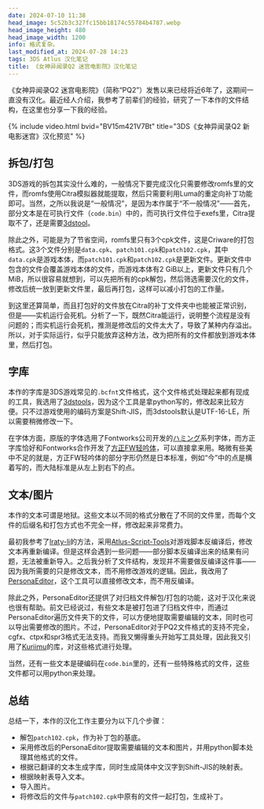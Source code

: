 ```yaml
---
date: 2024-07-10 11:38
head_image: 5c52b3c327fc15bb18174c55784b4787.webp
head_image_height: 480
head_image_width: 1200
info: 格式复杂。
last_modified_at: 2024-07-28 14:23
tags: 3DS Atlus 汉化笔记
title: 《女神异闻录Q2 迷宫电影院》汉化笔记
---
```

《女神异闻录Q2 迷宫电影院》（简称“PQ2”）发售以来已经将近6年了，这期间一直没有汉化。最近经人介绍，我参考了前辈们的经验，研究了一下本作的文件结构，在这里也分享一下我的经验。

{% include video.html bvid="BV15m421V7Bt" title="3DS《女神异闻录Q2 新电影迷宫》汉化预览" %}

## 拆包/打包
3DS游戏的拆包其实没什么难的，一般情况下要完成汉化只需要修改romfs里的文件，而romfs使用Citra模拟器就能提取，然后只需要利用Luma的重定向补丁功能即可。当然，之所以我说是“一般情况”，是因为本作属于“不一般情况”——首先，部分文本是在可执行文件（`code.bin`）中的，而可执行文件位于exefs里，Citra提取不了，还是需要[3dstool](https://github.com/dnasdw/3dstool)。

除此之外，可能是为了节省空间，romfs里只有3个cpk文件，这是Criware的打包格式。这3个文件分别是`data.cpk`、`patch101.cpk`和`patch102.cpk`，其中`data.cpk`是游戏本体，而`patch101.cpk`和`patch102.cpk`是更新文件。更新文件中包含的文件会覆盖游戏本体的文件，而游戏本体有2 GiB以上，更新文件只有几个MiB，所以很容易就想到，可以先把所有的cpk解包，然后筛选需要汉化的文件，修改后统一放到更新文件里，最后再打包，这样可以减小打包的工作量。

到这里还算简单，而且打包好的文件放在Citra的补丁文件夹中也能被正常识别，但是——实机运行会死机。分析了一下，既然Citra能运行，说明整个流程是没有问题的；而实机运行会死机，推测是修改后的文件太大了，导致了某种内存溢出。所以，对于实际运行，似乎只能放弃这种方法，改为把所有的文件都放到游戏本体里，然后打包。

## 字库
本作的字库是3DS游戏常见的`.bcfnt`文件格式，这个文件格式处理起来都有现成的工具，我选用了[3dstools](https://github.com/ObsidianX/3dstools)，因为这个工具是拿python写的，修改起来比较方便。只不过游戏使用的编码方案是Shift-JIS，而3dstools默认是UTF-16-LE，所以需要稍微修改一下。

在字体方面，原版的字体选用了Fontworks公司开发的[<span lang="ja">ハミング</span>](https://fontplus.jp/font-list/hummingstd-b)系列字体，而方正字库恰好和Fontworks合作开发了[方正FW轻吟体](https://www.foundertype.com/index.php/FontInfo/index/id/4985)，可以直接拿来用。略微有些美中不足的就是，方正FW轻吟体的部分字形仍然是日本标准，例如“今”中的点是横着写的，而大陆标准是从左上到右下的点。

## 文本/图片
本作的文本可谓是地狱。这些文本以不同的格式分散在了不同的文件里，而每个文件的后缀名和打包方式也不完全一样，修改起来非常费力。

最初我参考了[lraty-li](https://github.com/lraty-li)的方法，采用[Atlus-Script-Tools](https://github.com/tge-was-taken/Atlus-Script-Tools)对游戏脚本反编译后，修改文本再重新编译。但是这样会遇到一些问题——部分脚本反编译出来的结果有问题，无法被重新导入。之后我分析了文件结构，发现并不需要做反编译这件事——因为我所需要的只是修改文本，而不用修改游戏的逻辑。因此，我改用了[PersonaEditor](https://github.com/Meloman19/PersonaEditor)，这个工具可以直接修改文本，而不用反编译。

除此之外，PersonaEditor还提供了对归档文件解包/打包的功能，这对于汉化来说也很有帮助。前文已经说过，有些文本是被打包进了归档文件中，而通过PersonaEditor遍历文件夹下的文件，可以方便地提取需要编辑的文本，同时也可以导出需要修改的图片。不过，PersonaEditor对于PQ2文件格式的支持不完全，cgfx、ctpx和spr3格式无法支持。而我又懒得重头开始写工具处理，因此我又引用了[Kuriimu](https://github.com/IcySon55/Kuriimu)的库，对这些格式进行处理。

当然，还有一些文本是硬编码在`code.bin`里的，还有一些特殊格式的文件，这些文件都可以用python来处理。

## 总结
总结一下，本作的汉化工作主要分为以下几个步骤：

- 解包`patch102.cpk`，作为补丁包的基底。
- 采用修改后的PersonaEditor提取需要编辑的文本和图片，并用python脚本处理其他格式的文件。
- 根据已翻译的文本生成字库，同时生成简体中文汉字到Shift-JIS的映射表。
- 根据映射表导入文本。
- 导入图片。
- 将修改后的文件与`patch102.cpk`中原有的文件一起打包，生成补丁。
